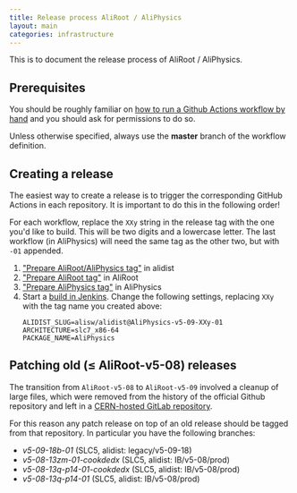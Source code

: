```yaml
---
title: Release process AliRoot / AliPhysics
layout: main
categories: infrastructure
---
```


This is to document the release process of AliRoot / AliPhysics.

## Prerequisites

You should be roughly familiar on [how to run a Github Actions workflow by hand](https://docs.github.com/en/actions/using-workflows/manually-running-a-workflow#running-a-workflow) and you should ask for permissions to do so.

Unless otherwise specified, always use the **master** branch of the workflow definition.

## Creating a release

The easiest way to create a release is to trigger the corresponding GitHub Actions in each repository. It is important to do this in the following order!

For each workflow, replace the `XXy` string in the release tag with the one you'd like to build. This will be two digits and a lowercase letter. The last workflow (in AliPhysics) will need the same tag as the other two, but with `-01` appended.

1. ["Prepare AliRoot/AliPhysics tag"][alidist tag] in alidist
2. ["Prepare AliRoot tag"][aliroot tag] in AliRoot
3. ["Prepare AliPhysics tag"][aliphysics tag] in AliPhysics
4. Start a [build in Jenkins][jenkins build].
   Change the following settings, replacing `XXy` with the tag name you created above:
   ```
   ALIDIST_SLUG=alisw/alidist@AliPhysics-v5-09-XXy-01
   ARCHITECTURE=slc7_x86-64
   PACKAGE_NAME=AliPhysics
   ```

[alidist tag]: https://github.com/alisw/alidist/actions/workflows/prepare-patch-release-branch.yml
[aliroot tag]: https://github.com/alisw/AliRoot/actions/workflows/main.yml
[aliphysics tag]: https://github.com/alisw/AliPhysics/actions/workflows/release.yml
[jenkins build]: https://alijenkins.cern.ch/job/build-any-ib/build?delay=0sec

## Patching old (≤ AliRoot-v5-08) releases

The transition from `AliRoot-v5-08` to `AliRoot-v5-09` involved a cleanup of large files, which were removed from the history of the official Github repository and left in a [CERN-hosted GitLab repository](https://gitlab.cern.ch/alisw/AliRoot-legacy).

For this reason any patch release on top of an old release should be tagged from that repository. In particular you have the following branches:

 * *v5-09-18b-01* (SLC5, alidist: legacy/v5-09-18)
 * *v5-08-13zm-01-cookdedx* (SLC5, alidist: IB/v5-08/prod)
 * *v5-08-13q-p14-01-cookdedx* (SLC5, alidist: IB/v5-08/prod)
 * *v5-08-13q-p14-01* (SLC5, alidist: IB/v5-08/prod)
